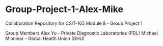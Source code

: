# Group-Project-1-Alex-Mike
Collaboration Repository for CSIT-165 Module 8 - Group Project 1

Group Members
Alex Yu - Private Diagnostic Laboratories (PDL)
Michael Minniear - Global Health Union (GHU)


